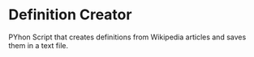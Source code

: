 # Definition Creator
PYhon Script that creates definitions from Wikipedia articles and saves them in a text file. 
